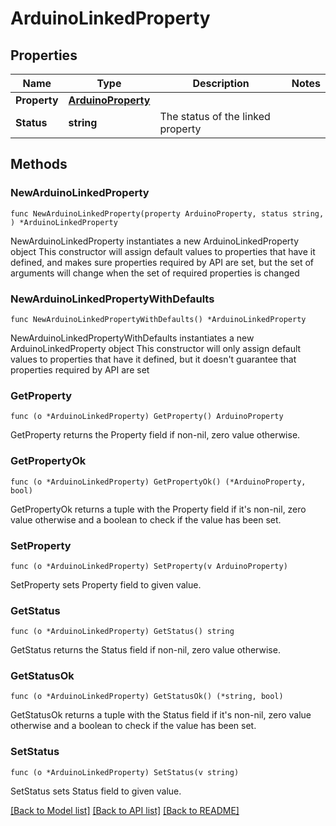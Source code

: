# ArduinoLinkedProperty

## Properties

Name | Type | Description | Notes
------------ | ------------- | ------------- | -------------
**Property** | [**ArduinoProperty**](ArduinoProperty.md) |  | 
**Status** | **string** | The status of the linked property | 

## Methods

### NewArduinoLinkedProperty

`func NewArduinoLinkedProperty(property ArduinoProperty, status string, ) *ArduinoLinkedProperty`

NewArduinoLinkedProperty instantiates a new ArduinoLinkedProperty object
This constructor will assign default values to properties that have it defined,
and makes sure properties required by API are set, but the set of arguments
will change when the set of required properties is changed

### NewArduinoLinkedPropertyWithDefaults

`func NewArduinoLinkedPropertyWithDefaults() *ArduinoLinkedProperty`

NewArduinoLinkedPropertyWithDefaults instantiates a new ArduinoLinkedProperty object
This constructor will only assign default values to properties that have it defined,
but it doesn't guarantee that properties required by API are set

### GetProperty

`func (o *ArduinoLinkedProperty) GetProperty() ArduinoProperty`

GetProperty returns the Property field if non-nil, zero value otherwise.

### GetPropertyOk

`func (o *ArduinoLinkedProperty) GetPropertyOk() (*ArduinoProperty, bool)`

GetPropertyOk returns a tuple with the Property field if it's non-nil, zero value otherwise
and a boolean to check if the value has been set.

### SetProperty

`func (o *ArduinoLinkedProperty) SetProperty(v ArduinoProperty)`

SetProperty sets Property field to given value.


### GetStatus

`func (o *ArduinoLinkedProperty) GetStatus() string`

GetStatus returns the Status field if non-nil, zero value otherwise.

### GetStatusOk

`func (o *ArduinoLinkedProperty) GetStatusOk() (*string, bool)`

GetStatusOk returns a tuple with the Status field if it's non-nil, zero value otherwise
and a boolean to check if the value has been set.

### SetStatus

`func (o *ArduinoLinkedProperty) SetStatus(v string)`

SetStatus sets Status field to given value.



[[Back to Model list]](../README.md#documentation-for-models) [[Back to API list]](../README.md#documentation-for-api-endpoints) [[Back to README]](../README.md)


